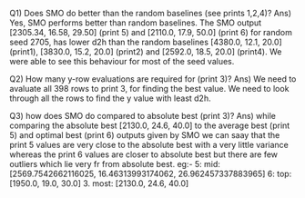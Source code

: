 Q1) Does SMO do better than the random baselines (see prints 1,2,4)?
Ans) Yes, SMO  performs better than random baselines. The SMO output [2305.34, 16.58, 29.50] (print 5) and [2110.0, 17.9, 50.0] (print 6) for random seed 2705, has lower d2h than the random baselines [4380.0, 12.1, 20.0] (print1), [3830.0, 15.2, 20.0] (print2) and [2592.0, 18.5, 20.0] (print4). We were able to see this behaviour for most of the seed values.

Q2) How many y-row evaluations are required for (print 3)?
Ans) We need to avaluate all 398 rows to print 3, for finding the best value. We need to look through all the rows to find the y value with least d2h.

Q3) how does SMO do compared to absolute best (print 3)?
Ans) while comparing the absolute best [2130.0, 24.6, 40.0] to the average best (print 5) and optimal best (print 6) outputs given by SMO we can saay that the print 5 values are very close to the absolute best with a very little variance whereas the print 6 values are closer to absolute best but there are few outliers which lie very fr from absolute best. 
eg:- 
5: mid: [2569.7542662116025, 16.46313993174062, 26.962457337883965] 
6: top: [1950.0, 19.0, 30.0]
3. most: [2130.0, 24.6, 40.0]